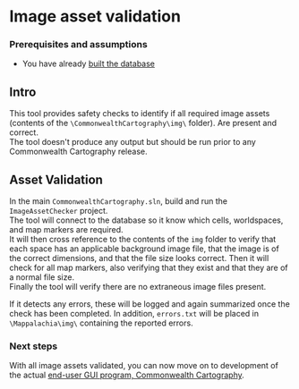 # Image asset validation

### Prerequisites and assumptions
* You have already [built the database](Ingest.md)

## Intro
This tool provides safety checks to identify if all required image assets (contents of the `\CommonwealthCartography\img\` folder). Are present and correct.<br/>
The tool doesn't produce any output but should be run prior to any Commonwealth Cartography release.

## Asset Validation
In the main `CommonwealthCartography.sln`, build and run the `ImageAssetChecker` project.<br/>
The tool will connect to the database so it know which cells, worldspaces, and map markers are required.<br/>
It will then cross reference to the contents of the `img` folder to verify that each space has an applicable background image file, that the image is of the correct dimensions, and that the file size looks correct. Then it will check for all map markers, also verifying that they exist and that they are of a normal file size.<br/>
Finally the tool will verify there are no extraneous image files present.<br/>

If it detects any errors, these will be logged and again summarized once the check has been completed. In addition, `errors.txt` will be placed in `\Mappalachia\img\` containing the reported errors.

### Next steps
With all image assets validated, you can now move on to development of the actual [end-user GUI program, Commonwealth Cartography](GUI.md).
